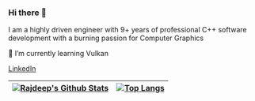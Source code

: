 ### Hi there 👋

I am a highly driven engineer with 9+ years of professional C++ software development with a burning passion for Computer Graphics

🖖 I’m currently learning Vulkan

[LinkedIn](https://www.linkedin.com/in/rajdeepkonwar/)

| [![Rajdeep's Github Stats](https://github-readme-stats.vercel.app/api?username=RajdeepKonwar&include_all_commits=true&count_private=true&show_icons=true&theme=dark)](https://github.com/RajdeepKonwar) | [![Top Langs](https://github-readme-stats.vercel.app/api/top-langs/?username=RajdeepKonwar&layout=compact&langs_count=3&theme=dark)](https://github.com/RajdeepKonwar) |
|---|---|

<!--
**RajdeepKonwar/RajdeepKonwar** is a ✨ _special_ ✨ repository because its `README.md` (this file) appears on your GitHub profile.

Here are some ideas to get you started:

- 🔭 I’m currently working on ...
- 🌱 I’m currently learning ...
- 👯 I’m looking to collaborate on ...
- 🤔 I’m looking for help with ...
- 💬 Ask me about ...
- 📫 How to reach me: ...
- 😄 Pronouns: ...
- ⚡ Fun fact: ...
-->
